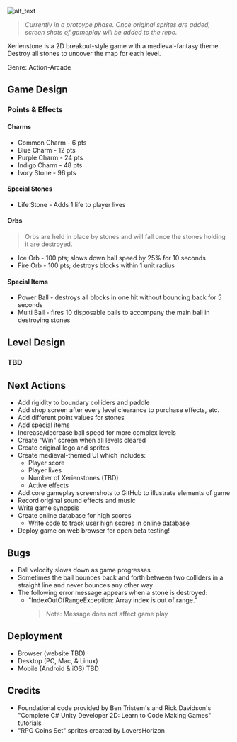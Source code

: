 ![alt_text](https://github.com/frostie/Xerienstone/blob/master/Assets/Screen%20Shots/Xerienstone%20Title.png)

> _Currently in a protoype phase. Once original sprites are added, screen shots of gameplay will be added to the repo._

Xerienstone is a 2D breakout-style game with a medieval-fantasy theme. Destroy all stones to uncover the map for each level.

Genre: Action-Arcade

## Game Design

### Points & Effects

#### Charms
- Common Charm - 6 pts
- Blue Charm - 12 pts
- Purple Charm - 24 pts
- Indigo Charm - 48 pts
- Ivory Stone - 96 pts

#### Special Stones
- Life Stone - Adds 1 life to player lives

#### Orbs
> Orbs are held in place by stones and will fall once the stones holding it are destroyed.
- Ice Orb - 100 pts; slows down ball speed by 25% for 10 seconds
- Fire Orb - 100 pts; destroys blocks within 1 unit radius

#### Special Items
- Power Ball - destroys all blocks in one hit without bouncing back for 5 seconds
- Multi Ball - fires 10 disposable balls to accompany the main ball in destroying stones

## Level Design
### TBD

## Next Actions
- Add rigidity to boundary colliders and paddle
- Add shop screen after every level clearance to purchase effects, etc.
- Add different point values for stones
- Add special items
- Increase/decrease ball speed for more complex levels
- Create "Win" screen when all levels cleared
- Create original logo and sprites
- Create medieval-themed UI which includes:
    - Player score
    - Player lives
    - Number of Xerienstones (TBD)
    - Active effects
- Add core gameplay screenshots to GitHub to illustrate elements of game
- Record original sound effects and music
- Write game synopsis
- Create online database for high scores
    - Write code to track user high scores in online database
- Deploy game on web browser for open beta testing!

## Bugs
- Ball velocity slows down as game progresses
- Sometimes the ball bounces back and forth between two colliders in a straight line and never bounces any other way
- The following error message appears when a stone is destroyed:
    - "IndexOutOfRangeException: Array index is out of range."
      > Note: Message does not affect game play

## Deployment
- Browser (website TBD)
- Desktop (PC, Mac, & Linux)
- Mobile (Android & iOS) TBD

## Credits
- Foundational code provided by Ben Tristem's and Rick Davidson's "Complete C# Unity Developer 2D: Learn to Code Making Games" tutorials
- "RPG Coins Set" sprites created by LoversHorizon
